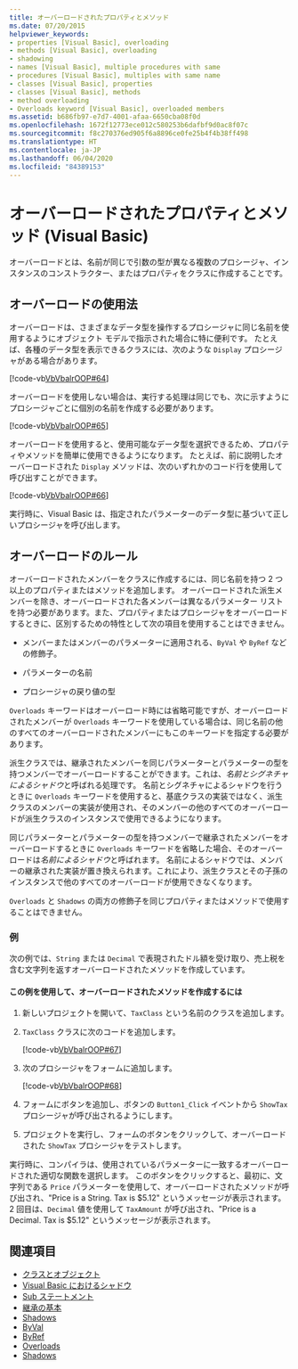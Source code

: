 ```yaml
---
title: オーバーロードされたプロパティとメソッド
ms.date: 07/20/2015
helpviewer_keywords:
- properties [Visual Basic], overloading
- methods [Visual Basic], overloading
- shadowing
- names [Visual Basic], multiple procedures with same
- procedures [Visual Basic], multiples with same name
- classes [Visual Basic], properties
- classes [Visual Basic], methods
- method overloading
- Overloads keyword [Visual Basic], overloaded members
ms.assetid: b686fb97-e7d7-4001-afaa-6650cba08f0d
ms.openlocfilehash: 1672f12773ece012c580253b6dafbf9d0ac8f07c
ms.sourcegitcommit: f8c270376ed905f6a8896ce0fe25b4f4b38ff498
ms.translationtype: HT
ms.contentlocale: ja-JP
ms.lasthandoff: 06/04/2020
ms.locfileid: "84389153"
---
```

# <a name="overloaded-properties-and-methods-visual-basic"></a>オーバーロードされたプロパティとメソッド (Visual Basic)

オーバーロードとは、名前が同じで引数の型が異なる複数のプロシージャ、インスタンスのコンストラクター、またはプロパティをクラスに作成することです。

## <a name="overloading-usage"></a>オーバーロードの使用法

オーバーロードは、さまざまなデータ型を操作するプロシージャに同じ名前を使用するようにオブジェクト モデルで指示された場合に特に便利です。 たとえば、各種のデータ型を表示できるクラスには、次のような `Display` プロシージャがある場合があります。

[!code-vb[VbVbalrOOP#64](~/samples/snippets/visualbasic/VS_Snippets_VBCSharp/VbVbalrOOP/VB/OOP.vb#64)]

オーバーロードを使用しない場合は、実行する処理は同じでも、次に示すようにプロシージャごとに個別の名前を作成する必要があります。

[!code-vb[VbVbalrOOP#65](~/samples/snippets/visualbasic/VS_Snippets_VBCSharp/VbVbalrOOP/VB/OOP.vb#65)]

オーバーロードを使用すると、使用可能なデータ型を選択できるため、プロパティやメソッドを簡単に使用できるようになります。 たとえば、前に説明したオーバーロードされた `Display` メソッドは、次のいずれかのコード行を使用して呼び出すことができます。

[!code-vb[VbVbalrOOP#66](~/samples/snippets/visualbasic/VS_Snippets_VBCSharp/VbVbalrOOP/VB/OOP.vb#66)]

実行時に、Visual Basic は、指定されたパラメーターのデータ型に基づいて正しいプロシージャを呼び出します。

## <a name="overloading-rules"></a>オーバーロードのルール

 オーバーロードされたメンバーをクラスに作成するには、同じ名前を持つ 2 つ以上のプロパティまたはメソッドを追加します。 オーバーロードされた派生メンバーを除き、オーバーロードされた各メンバーは異なるパラメーター リストを持つ必要があります。また、プロパティまたはプロシージャをオーバーロードするときに、区別するための特性として次の項目を使用することはできません。

- メンバーまたはメンバーのパラメーターに適用される、`ByVal` や `ByRef` などの修飾子。

- パラメーターの名前

- プロシージャの戻り値の型

`Overloads` キーワードはオーバーロード時には省略可能ですが、オーバーロードされたメンバーが `Overloads` キーワードを使用している場合は、同じ名前の他のすべてのオーバーロードされたメンバーにもこのキーワードを指定する必要があります。

派生クラスでは、継承されたメンバーを同じパラメーターとパラメーターの型を持つメンバーでオーバーロードすることができます。これは、*名前とシグネチャによるシャドウ*と呼ばれる処理です。 名前とシグネチャによるシャドウを行うときに `Overloads` キーワードを使用すると、基底クラスの実装ではなく、派生クラスのメンバーの実装が使用され、そのメンバーの他のすべてのオーバーロードが派生クラスのインスタンスで使用できるようになります。

同じパラメーターとパラメーターの型を持つメンバーで継承されたメンバーをオーバーロードするときに `Overloads` キーワードを省略した場合、そのオーバーロードは*名前によるシャドウ*と呼ばれます。 名前によるシャドウでは、メンバーの継承された実装が置き換えられます。これにより、派生クラスとその子孫のインスタンスで他のすべてのオーバーロードが使用できなくなります。

`Overloads` と `Shadows` の両方の修飾子を同じプロパティまたはメソッドで使用することはできません。

### <a name="example"></a>例

次の例では、`String` または `Decimal` で表現されたドル額を受け取り、売上税を含む文字列を返すオーバーロードされたメソッドを作成しています。

#### <a name="to-use-this-example-to-create-an-overloaded-method"></a>この例を使用して、オーバーロードされたメソッドを作成するには

1. 新しいプロジェクトを開いて、`TaxClass` という名前のクラスを追加します。

2. `TaxClass` クラスに次のコードを追加します。

    [!code-vb[VbVbalrOOP#67](~/samples/snippets/visualbasic/VS_Snippets_VBCSharp/VbVbalrOOP/VB/OOP.vb#67)]

3. 次のプロシージャをフォームに追加します。

    [!code-vb[VbVbalrOOP#68](~/samples/snippets/visualbasic/VS_Snippets_VBCSharp/VbVbalrOOP/VB/OOP.vb#68)]

4. フォームにボタンを追加し、ボタンの `Button1_Click` イベントから `ShowTax` プロシージャが呼び出されるようにします。

5. プロジェクトを実行し、フォームのボタンをクリックして、オーバーロードされた `ShowTax` プロシージャをテストします。

実行時に、コンパイラは、使用されているパラメーターに一致するオーバーロードされた適切な関数を選択します。 このボタンをクリックすると、最初に、文字列である `Price` パラメーターを使用して、オーバーロードされたメソッドが呼び出され、"Price is a String. Tax is $5.12" というメッセージが表示されます。 2 回目は、`Decimal` 値を使用して `TaxAmount` が呼び出され、"Price is a Decimal. Tax is $5.12" というメッセージが表示されます。

## <a name="see-also"></a>関連項目

- [クラスとオブジェクト](index.md)
- [Visual Basic におけるシャドウ](../declared-elements/shadowing.md)
- [Sub ステートメント](../../../language-reference/statements/sub-statement.md)
- [継承の基本](inheritance-basics.md)
- [Shadows](../../../language-reference/modifiers/shadows.md)
- [ByVal](../../../language-reference/modifiers/byval.md)
- [ByRef](../../../language-reference/modifiers/byref.md)
- [Overloads](../../../language-reference/modifiers/overloads.md)
- [Shadows](../../../language-reference/modifiers/shadows.md)
